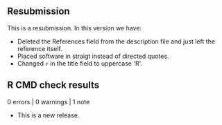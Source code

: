 ## Resubmission
This is a resubmission. In this version we have:

* Deleted the References field from the description file and just left the reference itself.
* Placed software in straigt instead of directed quotes.
* Changed `r` in the title field to uppercase 'R'.

## R CMD check results

0 errors | 0 warnings | 1 note

* This is a new release.
